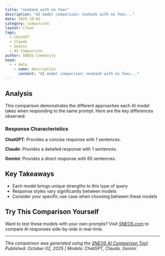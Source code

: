 ```yaml
---
title: "neobank with no fees"
description: "AI model comparison: neobank with no fees..."
date: 2025-10-02
category: comparison
layout: Clean
tags:
  - ChatGPT
  - Claude
  - Gemini
  - AI Comparison
author: SNEOS Community
head:
  - - meta
    - name: description
      content: "AI model comparison: neobank with no fees..."
---
```


<ChatComparison
  title="neobank with no fees"
  prompt="neobank with no fees"
  :responses='{
    "ChatGPT": "Several neobanks offer no monthly fees or additional hidden fees. Here are a few popular options that you might consider:\n\n1. **Chime**: Chime is a well-known neobank that offers no monthly maintenance fees, no overdraft fees, and no foreign transaction fees. It provides a checking account and a savings account with automatic savings features.\n\n2. **Ally Bank**: Ally is primarily known as an online bank but offers a user-friendly app similar to neobanks. They have no monthly maintenance fees and offer competitive interest rates on savings.\n\n3. **Current**: Current is a mobile banking app that has no monthly fees and provides features such as instant notifications and fee-free overdrafts. It operates with a checking account and a savings account.\n\n4. **Variance**: Some neobanks may change their fee structures, so it’s important to review the terms and conditions before opening an account.\n\n5. **Bread**: Bread is a neobank that offers no monthly fees and allows users to earn interest on their savings as well.\n\n6. **Cash App**: While primarily a peer-to-peer payment service, it also provides banking features without fees, such as a Cash Card for transactions.\n\n7. **Aspiration**: Aspiration offers \"pay what you want\" pricing, which means you can choose to pay no fees or offer a tip for their service. They also emphasize socially responsible banking.\n\n8. **GoBank**: GoBank is another option that allows users to open an account with no monthly fees or minimum balance requirements.\n\n9. **Moven**: Moven offers no fees for basic banking and focuses on helping users track their spending and savings.\n\nWhen considering a neobank, it’s also a good idea to check for any potential withdrawal fees, ATM fees, or other charges associated with specific transactions. As always, it&#39;s essential to read the fine print and understand all terms associated with the banking service.",
    "Claude": "Here are some popular neobanks known for having no or very low fees:\n\n## **Top No-Fee Neobanks:**\n\n### **Chime**\n- No monthly maintenance fees\n- No minimum balance requirements\n- No overdraft fees (SpotMe feature)\n- Large ATM network with no fees\n\n### **Ally Bank**\n- No monthly maintenance fees\n- No minimum balance for checking\n- Reimburses ATM fees nationwide\n- No overdraft fees on checking accounts\n\n### **Capital One 360**\n- No fees for checking and savings accounts\n- No minimum balance requirements\n- Large ATM network\n- No foreign transaction fees on some accounts\n\n### **SoFi Money**\n- No account fees\n- No ATM fees worldwide\n- No minimum balance\n- High-yield earning potential\n\n### **Varo**\n- No monthly fees\n- No minimum balance\n- No overdraft fees\n- Early direct deposit\n\n## **Things to Consider:**\n- **ATM access** and fee reimbursement policies\n- **Customer service** availability\n- **Mobile app** functionality\n- **FDIC insurance** coverage\n- **Additional services** (loans, investment options)\n\nWould you like more details about any specific neobank or particular features that are important to you?",
    "Gemini": "Okay, let\u0027s break down the world of neobanks (also known as challenger banks or digital banks) that focus on offering accounts with minimal or no fees.  It\u0027s important to remember that \u0022no fees\u0022 is rarely *completely* true, and the devil is often in the details.  Also, offerings change frequently.  Therefore, always double-check the current fee schedule on the bank\u0027s website before opening an account.\n\n**Here\u0027s a breakdown of some popular neobanks known for low or no fees, along with their key features and potential fees to watch out for:**\n\n**U.S. Focused:**\n\n*   **Chime:**\n    *   **Key Features:**  FDIC-insured, no monthly fees, no overdraft fees (with SpotMe eligibility), early direct deposit, savings account options, access to a large ATM network (MoneyPass and Visa Plus Alliance).\n    *   **Potential Fees:** Out-of-network ATM fees, potential fees for cash deposits (depending on the retailer).  Chime is a financial technology company, not a bank. Banking services provided by The Bancorp Bank, N.A. or Stride Bank, N.A., Members FDIC.\n*   **Varo:**\n    *   **Key Features:** FDIC-insured, no monthly fees, no minimum balance requirements, high-yield savings account options, Varo Advance (small-dollar advance service).\n    *   **Potential Fees:** Fees associated with Varo Advance if not repaid promptly. Out-of-network ATM fees.\n*   **SoFi:**\n    *   **Key Features:** FDIC-insured SoFi Checking and Savings accounts. No monthly fees, earn interest, access to a large ATM network, round-up savings feature. SoFi also offers investing and lending products (student loans, personal loans, mortgages).\n    *   **Potential Fees:**  Out-of-network ATM fees, potential fees for certain wire transfers (check their fee schedule).\n*   **Discover Bank:**\n    *   **Key Features:**  FDIC-insured, no monthly fees, no overdraft fees, no minimum balance requirements, cash back rewards on debit card purchases. A traditional bank with a strong online presence.\n    *   **Potential Fees:**  While Discover is generally fee-free, double-check for fees related to specific services like wire transfers or stop payment orders.\n*   **Ally Bank:**\n    *   **Key Features:** FDIC-insured, no monthly fees, no minimum balance requirements, interest-bearing checking and savings accounts, access to a large ATM network (Allpoint).\n    *   **Potential Fees:**  Outgoing wire transfers have a fee. Excessive transaction fees on savings accounts are possible (but unlikely for most users).\n*   **Capital One 360:**\n    *   **Key Features:** FDIC-insured, no monthly fees, no minimum balance requirements for most accounts, interest-bearing checking and savings accounts, access to Capital One ATMs and partner ATMs.\n    *   **Potential Fees:**  Some rare fees may apply to specific services like outgoing wire transfers.\n\n**Things to consider when choosing a Neobank**\n\n*   **Features**\n    *   How important are physical branches or ATM access to you?\n    *   Does the neobank offer a savings account or other financial products like loans?\n    *   What budgeting or money management tools does the bank offer?\n*   **FDIC Insurance:** Make sure your deposits are FDIC insured. This protects your money up to $250,000 per depositor, per insured bank.\n*   **Customer Service:** Research the quality of customer service. Read reviews to see what other customers have experienced.\n\n**General Considerations and Potential Fees to Watch For:**\n\n*   **Out-of-Network ATM Fees:**  Almost all neobanks charge fees for using ATMs outside of their network (or networks they partner with).  Check the ATM network size and locations carefully.\n*   **Overdraft Fees:**  Many neobanks are eliminating or reducing overdraft fees.  However, some may still charge them or offer overdraft protection services with associated costs.  Understand the policy.\n*   **Wire Transfer Fees:**  Outgoing wire transfers, especially international ones, often have fees.\n*   **Stop Payment Fees:**  Fees for stopping payment on a check or electronic transaction.\n*   **Account Closure Fees:** Some banks might charge a fee to close your account, although this is becoming less common.\n*   **Inactivity Fees:**  Some banks charge fees if your account is inactive for a certain period.\n*   **Cash Deposit Limitations/Fees:** Depositing cash can sometimes be tricky with neobanks. Some may offer partnerships with retailers (like Green Dot) where you can deposit cash for a fee. Check the deposit options and associated costs.\n*   **International Transaction Fees:** Fees for using your debit card internationally. Some banks have eliminated these.\n\n**How to Find the Right Neobank for You:**\n\n1.  **Assess Your Needs:**  What are your banking priorities?  No fees, high interest rates, specific features (like budgeting tools), ATM access, etc.?\n2.  **Research:**  Compare several neobanks.  Read reviews, check their websites, and compare their fee schedules.\n3.  **Check FDIC Insurance:**  Verify that the neobank is FDIC-insured (or that the *partner bank* they use is).\n4.  **Read the Fine Print:**  Pay close attention to the terms and conditions, especially the fee schedule and any limitations.\n5.  **Consider Customer Service:**  Read reviews about customer service experiences.\n\nBy doing your research and carefully considering your needs, you can find a neobank that offers the low- or no-fee banking experience you\u0027re looking for.  Good luck!\n"
  }'
  published-date="08:14"
/>

## Analysis

This comparison demonstrates the different approaches each AI model takes when responding to the same prompt. Here are the key differences observed:

### Response Characteristics

**ChatGPT**: Provides a concise response with 1 sentences. 

**Claude**: Provides a detailed response with 1 sentences. 

**Gemini**: Provides a direct response with 65 sentences. 

## Key Takeaways

- Each model brings unique strengths to this type of query
- Response styles vary significantly between models
- Consider your specific use case when choosing between these models

## Try This Comparison Yourself

Want to test these models with your own prompts? Visit [SNEOS.com](https://sneos.com) to compare AI responses side-by-side in real-time.

---

*This comparison was generated using the [SNEOS AI Comparison Tool](https://sneos.com)*
*Published: October 02, 2025 | Models: ChatGPT, Claude, Gemini*
